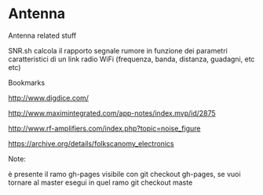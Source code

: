Antenna
=======

Antenna related stuff

SNR.sh
calcola il rapporto segnale rumore in funzione dei parametri caratteristici di un link radio WiFi (frequenza, banda, distanza, guadagni, etc etc)

Bookmarks

http://www.digdice.com/

http://www.maximintegrated.com/app-notes/index.mvp/id/2875

http://www.rf-amplifiers.com/index.php?topic=noise_figure

https://archive.org/details/folkscanomy_electronics

Note:

è presente il ramo gh-pages visibile con git checkout gh-pages, se vuoi tornare al master esegui in quel ramo git checkout maste
